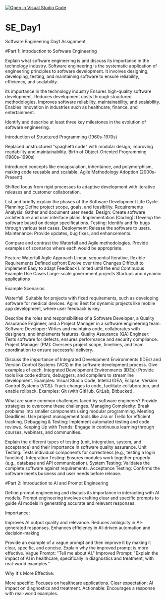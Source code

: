 [![Open in Visual Studio Code](https://classroom.github.com/assets/open-in-vscode-2e0aaae1b6195c2367325f4f02e2d04e9abb55f0b24a779b69b11b9e10269abc.svg)](https://classroom.github.com/online_ide?assignment_repo_id=18363494&assignment_repo_type=AssignmentRepo)
# SE_Day1
Software Engineering Day1 Assignment

#Part 1: Introduction to Software Engineering

Explain what software engineering is and discuss its importance in the technology industry.
Software engineering is the systematic application of engineering principles to software development. It involves designing, developing, testing, and maintaining software to ensure reliability, efficiency, and scalability.

its importance in the technology industry
Ensures high-quality software development.
Reduces development costs through structured methodologies.
Improves software reliability, maintainability, and scalability.
Enables innovation in industries such as healthcare, finance, and entertainment.


Identify and describe at least three key milestones in the evolution of software engineering.

Introduction of Structured Programming (1960s-1970s)

Replaced unstructured "spaghetti code" with modular design, improving readability and maintainability.
Birth of Object-Oriented Programming (1980s-1990s)

Introduced concepts like encapsulation, inheritance, and polymorphism, making code reusable and scalable.
Agile Methodology Adoption (2000s-Present)

Shifted focus from rigid processes to adaptive development with iterative releases and customer collaboration.


List and briefly explain the phases of the Software Development Life Cycle.
Planning: Define project scope, goals, and feasibility.
Requirements Analysis: Gather and document user needs.
Design: Create software architecture and user interface plans.
Implementation (Coding): Develop the software based on design specifications.
Testing: Identify and fix bugs through various test cases.
Deployment: Release the software to users.
Maintenance: Provide updates, bug fixes, and enhancements.


Compare and contrast the Waterfall and Agile methodologies. Provide examples of scenarios where each would be appropriate.

Feature	          Waterfall	                        Agile
Approach	        Linear, sequential	              Iterative, flexible
Requirements	    Defined upfront	                  Evolve over time
Changes	          Difficult to implement	          Easy to adapt
Feedback	        Limited until the end	            Continuous
Example Use Cases	Large-scale government projects	  Startups and dynamic applications

Example Scenarios:

Waterfall: Suitable for projects with fixed requirements, such as developing software for medical devices.
Agile: Best for dynamic projects like mobile app development, where user feedback is key.

Describe the roles and responsibilities of a Software Developer, a Quality Assurance Engineer, and a Project Manager in a software engineering team.
Software Developer: Writes and maintains code, collaborates with designers, and implements features.
Quality Assurance (QA) Engineer: Tests software for defects, ensures performance and security compliance.
Project Manager (PM): Oversees project scope, timelines, and team coordination to ensure successful delivery.

Discuss the importance of Integrated Development Environments (IDEs) and Version Control Systems (VCS) in the software development process. Give examples of each.
Integrated Development Environments (IDEs): Provide tools like code editors, debuggers, and compilers to streamline development.
Examples: Visual Studio Code, IntelliJ IDEA, Eclipse.
Version Control Systems (VCS): Track changes to code, facilitate collaboration, and enable rollback.
Examples: Git (with GitHub, GitLab, Bitbucket).

What are some common challenges faced by software engineers? Provide strategies to overcome these challenges.
Managing Complexity: Break problems into smaller components using modular programming.
Meeting Deadlines: Use project management tools like Jira or Trello for efficient tracking.
Debugging & Testing: Implement automated testing and code reviews.
Keeping Up with Trends: Engage in continuous learning through courses, webinars, and communities.

Explain the different types of testing (unit, integration, system, and acceptance) and their importance in software quality assurance.
Unit Testing: Tests individual components for correctness (e.g., testing a login function).
Integration Testing: Ensures modules work together properly (e.g., database and API communication).
System Testing: Validates the complete software against requirements.
Acceptance Testing: Confirms the software meets business and user needs before release.

#Part 2: Introduction to AI and Prompt Engineering


Define prompt engineering and discuss its importance in interacting with AI models.
Prompt engineering involves crafting clear and specific prompts to guide AI models in generating accurate and relevant responses.

Importance:

Improves AI output quality and relevance.
Reduces ambiguity in AI-generated responses.
Enhances efficiency in AI-driven automation and decision-making.

Provide an example of a vague prompt and then improve it by making it clear, specific, and concise. Explain why the improved prompt is more effective.
Vague Prompt: "Tell me about AI."
Improved Prompt: "Explain the impact of AI in healthcare, specifically in diagnostics and treatment, with real-world examples."

Why It's More Effective:

More specific: Focuses on healthcare applications.
Clear expectation: AI impact on diagnostics and treatment.
Actionable: Encourages a response with real-world examples.

